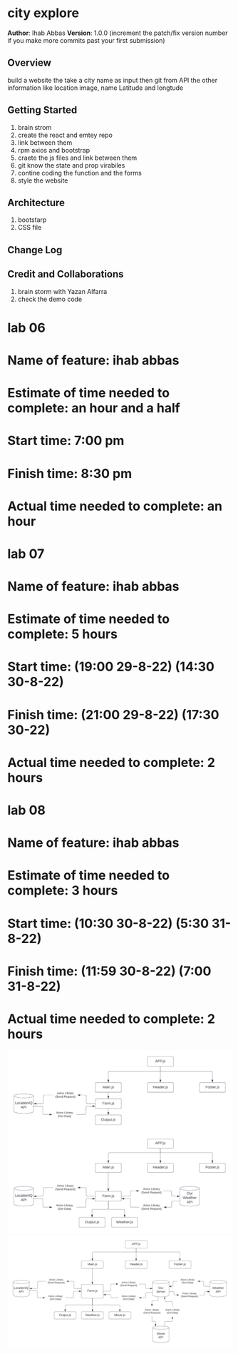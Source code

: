 # city explore

**Author**: Ihab Abbas
**Version**: 1.0.0 (increment the patch/fix version number if you make more commits past your first submission)

## Overview
build a website the take a city name as input then git from API the other information like location image, name Latitude and longtude

## Getting Started
1. brain strom
2. create the react and emtey repo
3. link between them
4. rpm axios and bootstrap
5. craete the js files and link between them
6. git know the state and prop virabiles
7. contine coding the function and the forms
8. style the website

## Architecture
1. bootstarp
2. CSS file

## Change Log
<!-- Use this area to document the iterative changes made to your application as each feature is successfully implemented. Use time stamps. Here's an example:

01-01-2001 4:59pm - Application now has a fully-functional express server, with a GET route for the location resource. -->

## Credit and Collaborations
1. brain storm with Yazan Alfarra
2. check the demo code 

# lab 06
# Name of feature: ihab abbas

# Estimate of time needed to complete: an hour and a half

# Start time: 7:00 pm

# Finish time: 8:30 pm

# Actual time needed to complete: an hour

# lab 07

# Name of feature: ihab abbas

# Estimate of time needed to complete: 5 hours

# Start time: (19:00 29-8-22) (14:30 30-8-22)

# Finish time:  (21:00 29-8-22) (17:30 30-22)

# Actual time needed to complete: 2 hours

# lab 08

# Name of feature: ihab abbas

# Estimate of time needed to complete: 3 hours

# Start time: (10:30 30-8-22) (5:30 31-8-22)

# Finish time:  (11:59 30-8-22) (7:00 31-8-22)

# Actual time needed to complete: 2 hours


![alt text](Blankdocument.png)
![alt text](Blankdocument1.png)
![alt text](lab08.png)
